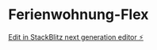 # Ferienwohnung-Flex

[Edit in StackBlitz next generation editor ⚡️](https://stackblitz.com/~/github.com/JOBO1205/Ferienwohnung-Flex)